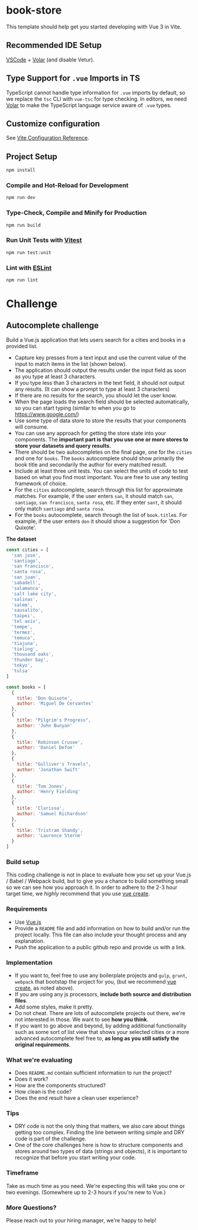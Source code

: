 # book-store

This template should help get you started developing with Vue 3 in Vite.

## Recommended IDE Setup

[VSCode](https://code.visualstudio.com/) + [Volar](https://marketplace.visualstudio.com/items?itemName=Vue.volar) (and disable Vetur).

## Type Support for `.vue` Imports in TS

TypeScript cannot handle type information for `.vue` imports by default, so we replace the `tsc` CLI with `vue-tsc` for type checking. In editors, we need [Volar](https://marketplace.visualstudio.com/items?itemName=Vue.volar) to make the TypeScript language service aware of `.vue` types.

## Customize configuration

See [Vite Configuration Reference](https://vitejs.dev/config/).

## Project Setup

```sh
npm install
```

### Compile and Hot-Reload for Development

```sh
npm run dev
```

### Type-Check, Compile and Minify for Production

```sh
npm run build
```

### Run Unit Tests with [Vitest](https://vitest.dev/)

```sh
npm run test:unit
```

### Lint with [ESLint](https://eslint.org/)

```sh
npm run lint
```

# Challenge

## Autocomplete challenge

Build a Vue.js application that lets users search for a cities and books in a provided list.

- Capture key presses from a text input and use the current value of the input to match items in the list (shown below).
- The application should output the results under the input field as soon as you type at least 3 characters.
- If you type less than 3 characters in the text field, it should not output any results. (It can show a prompt to type at least 3 characters)
- If there are no results for the search, you should let the user know.
- When the page loads the search field should be selected automatically, so you can start typing (similar to when you go to https://www.google.com/)
- Use some type of data store to store the results that your components will consume.
- You can use any approach for getting the store state into your components. The **important part is that you use one or more stores to store your datasets and query results.**
- There should be two autocompletes on the final page, one for the `cities` and one for `books`. The `books` autocomplete should show primarily the book title and secondarily the author for every matched result.
- Include at least three unit tests. You can select the units of code to test based on what you find most important. You are free to use any testing framework of choice.
- For the `cities` autocomplete, search through this list for approximate matches. For example, if the user enters `san`, it should match `san`, `santiago`, `san francisco`, `santa rosa`, etc. If they enter `sant`, it should only match `santiago` and `santa rosa`.
- For the `books` autocomplete, search through the list of `book.title`s. For example, if the user enters `don` it should show a suggestion for 'Don Quixote'.

**The dataset**

```javascript
const cities = [
  'san jose',
  'santiago',
  'san francisco',
  'santa rosa',
  'san juan',
  'sabadell',
  'salamanca',
  'salt lake city',
  'salinas',
  'salem',
  'sausalito',
  'taipei',
  'tel aviv',
  'tempe',
  'termez',
  'temuco',
  'tiajuna',
  'tieling',
  'thousand oaks',
  'thunder bay',
  'tokyo',
  'tulsa'
]

const books = [
  {
    title: 'Don Quixote',
    author: 'Miguel De Cervantes'
  },
  {
    title: "Pilgrim's Progress",
    author: 'John Bunyan'
  },
  {
    title: 'Robinson Crusoe',
    author: 'Daniel Defoe'
  },
  {
    title: "Gulliver's Travels",
    author: 'Jonathan Swift'
  },
  {
    title: 'Tom Jones',
    author: 'Henry Fielding'
  },
  {
    title: 'Clarissa',
    author: 'Samuel Richardson'
  },
  {
    title: 'Tristram Shandy',
    author: 'Laurence Sterne'
  }
]
```

### Build setup

This coding challenge is not in place to evaluate how you set up your Vue.js / Babel / Webpack build, but to give you a chance to build something small so we can see how you approach it.
In order to adhere to the 2-3 hour target time, we _highly_ recommend that you use [vue create](https://cli.vuejs.org/guide/creating-a-project.html).

### Requirements

- Use [Vue.js](https://vuejs.org/)
- Provide a `README` file and add information on how to build and/or run the project locally. This file can also include your thought process and any explanation.
- Push the application to a public github repo and provide us with a link.

### Implementation

- If you want to, feel free to use any boilerplate projects and `gulp`, `grunt`, `webpack` that bootstap the project for you, (but we recommend [vue create](https://cli.vuejs.org/guide/creating-a-project.html), as noted above).
- If you are using any js processors, **include both source and distribution files**.
- Add some styles, make it pretty.
- Do not cheat. There are lots of autocomplete projects out there, we're not interested in those. We want to see **how you think**.
- If you want to go above and beyond, by adding additional functionality such as some sort of list view that shows your selected cities or a more advanced autocomplete feel free to, **as long as you still satisfy the original requirements**.

### What we're evaluating

- Does `README.md` contain sufficient information to run the project?
- Does it work?
- How are the components structured?
- How clean is the code?
- Does the end result have a clean user experience?

### Tips

- DRY code is not the only thing that matters, we also care about things getting too complex. Finding the line between writing simple and DRY code is part of the challenge.
- One of the core challenges here is how to structure components and stores around two types of data (strings and objects), it is important to recognize that before you start writing your code.

### Timeframe

Take as much time as you need. We're expecting this will take you one or two evenings. (Somewhere up to 2-3 hours if you're new to Vue.)

### More Questions?

Please reach out to your hiring manager, we're happy to help!
